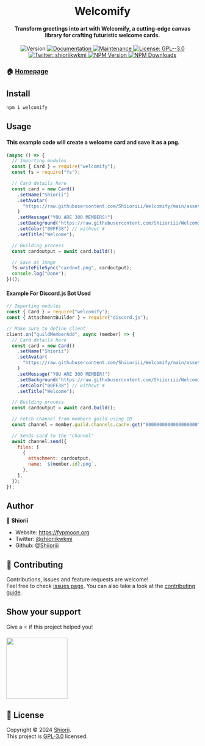 <h1 align="center">Welcomify</h1>
<h4 align="center">Transform greetings into art with Welcomify, a cutting-edge canvas library for crafting futuristic welcome cards.</h4>
<div align="center">
<p>
  <img alt="Version" src="https://img.shields.io/badge/version-1.0.2-blue.svg?cacheSeconds=2592000?style=flat-square" />
  <a href="https://github.com/Shiioriii/Welcomify#readme" target="_blank">
    <img alt="Documentation" src="https://img.shields.io/badge/documentation-yes-brightgreen.svg?style=flat-square" />
  </a>
  <a href="https://github.com/Shiioriii/Welcomify/graphs/commit-activity" target="_blank">
    <img alt="Maintenance" src="https://img.shields.io/badge/Maintained%3F-yes-green.svg?style=flat-square" />
  </a>
  <a href="(https://github.com/Shiioriii/Welcomify/blob/main/LICENSE" target="_blank">
    <img alt="License: GPL--3.0" src="https://img.shields.io/github/license/Shiioriii/Welcomify?style=flat-square" />
  </a>
  <a href="https://twitter.com/shioriikwkmi" target="_blank">
    <img alt="Twitter: shioriikwkmi" src="https://img.shields.io/twitter/follow/shioriikwkmi.svg?style=social" />
  </a>
  <a href="https://npmjs.org/package/welcomify" target="_blank">
  <img alt="NPM Version" src="https://img.shields.io/npm/v/welcomify?style=flat-square&logo=npm" />
  </a>
  <a href="https://npmjs.org/package/welcomify" target="_blank">
  <img alt="NPM Downloads" src="https://img.shields.io/npm/dt/welcomify?style=flat-square&logo=npm">
  </a>
</p>
</div>

### 🏠 [Homepage](https://fypmoon.org/project/welcomify)

## Install

```sh
npm i welcomify
```

## Usage

#### This example code will create a welcome card and save it as a png.

```javascript
(async () => {
  // Importing modules
  const { Card } = require("welcomify");
  const fs = require("fs");

  // Card details here
  const card = new Card()
    .setName("Shiorii")
    .setAvatar(
      "https://raw.githubusercontent.com/Shiioriii/Welcomify/main/assets/avatar.png"
    )
    .setMessage("YOU ARE 300 MEMBERS!")
    .setBackground('https://raw.githubusercontent.com/Shiioriii/Welcomify/main/assets/background.jpg')
    .setColor("00FF38") // without #
    .setTitle("Welcome");

  // Building process
  const cardoutput = await card.build();

  // Save as image
  fs.writeFileSync("cardout.png", cardoutput);
  console.log("Done");
})();
```

#### Example For Discord.js Bot Used

```javascript
// Importing modules
const { Card } = require("welcomify");
const { AttachmentBuilder } = require("discord.js");

// Make sure to define client
client.on("guildMemberAdd", async (member) => {
  // Card details here
  const card = new Card()
    .setName("Shiorii")
    .setAvatar(
      "https://raw.githubusercontent.com/Shiioriii/Welcomify/main/assets/avatar.png"
    )
    .setMessage("YOU ARE 300 MEMBER!")
    .setBackground('https://raw.githubusercontent.com/Shiioriii/Welcomify/main/assets/background.jpg')
    .setColor("00FF38") // without #
    .setTitle("Welcome");

  // Building process
  const cardoutput = await card.build();

  // Fetch channel from members guild using ID
  const channel = member.guild.channels.cache.get("0000000000000000000");

  // Sends card to the "channel"
  await channel.send({
    files: [
      {
        attachment: cardoutput,
        name: `${member.id}.png`,
      },
    ],
  });
});
```

## Author

👤 **Shiorii**

- Website: https://fypmoon.org
- Twitter: [@shioriikwkmi](https://twitter.com/shioriikwkmi)
- Github: [@Shiioriii](https://github.com/Shiioriii)

## 🤝 Contributing

Contributions, issues and feature requests are welcome!<br />Feel free to check [issues page](https://github.com/Shiioriii/Welcomify/issues). You can also take a look at the [contributing guide](https://github.com/Shiioriii/Welcomify/blob/master/CONTRIBUTING.md).

## Show your support

Give a ⭐️ if this project helped you!

<a href="https://www.patreon.com/shiorii">
  <img src="https://c5.patreon.com/external/logo/become_a_patron_button@2x.png" width="160">
</a>

## 📝 License

Copyright © 2024 [Shiorii](https://github.com/Shiioriii).<br />
This project is [GPL-3.0](https://github.com/Shiioriii/Welcomify/blob/main/LICENSE) licensed.
